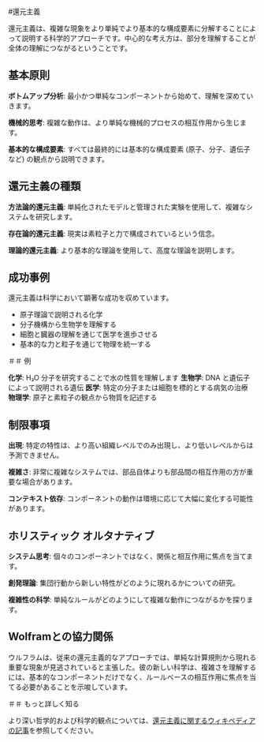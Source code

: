 #還元主義

還元主義は、複雑な現象をより単純でより基本的な構成要素に分解することによって説明する科学的アプローチです。中心的な考え方は、部分を理解することが全体の理解につながるということです。

## 基本原則

**ボトムアップ分析**: 最小かつ単純なコンポーネントから始めて、理解を深めていきます。

**機械的思考**: 複雑な動作は、より単純な機械的プロセスの相互作用から生じます。

**基本的な構成要素**: すべては最終的には基本的な構成要素 (原子、分子、遺伝子など) の観点から説明できます。

## 還元主義の種類

**方法論的還元主義**: 単純化されたモデルと管理された実験を使用して、複雑なシステムを研究します。

**存在論的還元主義**: 現実は素粒子と力で構成されているという信念。

**理論的還元主義**: より基本的な理論を使用して、高度な理論を説明します。

## 成功事例

還元主義は科学において顕著な成功を収めています。
- 原子理論で説明される化学
- 分子機構から生物学を理解する
- 細胞と臓器の理解を通じて医学を進歩させる
- 基本的な力と粒子を通じて物理を統一する

＃＃ 例

**化学**: H₂O 分子を研究することで水の性質を理解します
**生物学**: DNA と遺伝子によって説明される遺伝
**医学**: 特定の分子または細胞を標的とする病気の治療
**物理学**: 原子と素粒子の観点から物質を記述する

## 制限事項

**出現**: 特定の特性は、より高い組織レベルでのみ出現し、より低いレベルからは予測できません。

**複雑さ**: 非常に複雑なシステムでは、部品自体よりも部品間の相互作用の方が重要な場合があります。

**コンテキスト依存**: コンポーネントの動作は環境に応じて大幅に変化する可能性があります。

## ホリスティック オルタナティブ

**システム思考**: 個々のコンポーネントではなく、関係と相互作用に焦点を当てます。

**創発理論**: 集団行動から新しい特性がどのように現れるかについての研究。

**複雑性の科学**: 単純なルールがどのようにして複雑な動作につながるかを探ります。

## Wolframとの協力関係

ウルフラムは、従来の還元主義的なアプローチでは、単純な計算規則から現れる重要な現象が見逃されていると主張した。彼の新しい科学は、複雑さを理解するには、基本的なコンポーネントだけでなく、ルールベースの相互作用に焦点を当てる必要があることを示唆しています。

＃＃ もっと詳しく知る

より深い哲学的および科学的観点については、[還元主義に関するウィキペディアの記事](https://en.wikipedia.org/wiki/reductionism)を参照してください。